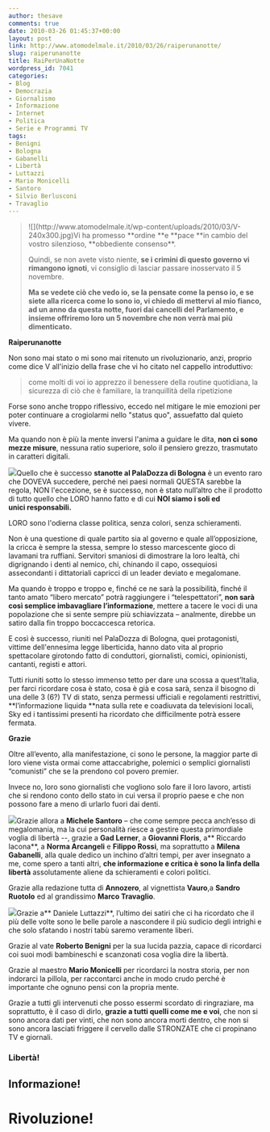 ```yaml
---
author: thesave
comments: true
date: 2010-03-26 01:45:37+00:00
layout: post
link: http://www.atomodelmale.it/2010/03/26/raiperunanotte/
slug: raiperunanotte
title: RaiPerUnaNotte
wordpress_id: 7041
categories:
- Blog
- Democrazia
- Giornalismo
- Informazione
- Internet
- Politica
- Serie e Programmi TV
tags:
- Benigni
- Bologna
- Gabanelli
- Libertà
- Luttazzi
- Mario Monicelli
- Santoro
- Silvio Berlusconi
- Travaglio
---
```


<blockquote>![](http://www.atomodelmale.it/wp-content/uploads/2010/03/V-240x300.jpg)Vi ha promesso **ordine **e **pace **in cambio del vostro silenzioso, **obbediente consenso**.

Quindi, se non avete visto niente, **se i crimini di questo governo vi rimangono ignoti**, vi consiglio di lasciar passare inosservato il 5 novembre.

**Ma se vedete ciò che vedo io, se la pensate come la penso io, e se siete alla ricerca come lo sono io, vi chiedo di mettervi al mio fianco, ad un anno da questa notte, fuori dai cancelli del Parlamento, e insieme offriremo loro un 5 novembre che non verrà mai più dimenticato.**</blockquote>


**Raiperunanotte**

Non sono mai stato o mi sono mai ritenuto un rivoluzionario, anzi, proprio come dice V all'inizio della frase che vi ho citato nel cappello introduttivo:


<blockquote>come molti di voi io apprezzo il benessere della routine quotidiana, la sicurezza di ciò che è familiare, la tranquillità della ripetizione</blockquote>


Forse sono anche troppo riflessivo, eccedo nel mitigare le mie emozioni per poter continuare a crogiolarmi nello "status quo", assuefatto dal quieto vivere.

Ma quando non è più la mente inversi l'anima a guidare le dita, **non ci sono mezze misure**, nessuna ratio superiore, solo il pensiero grezzo, trasmutato in caratteri digitali.<!-- more -->

![](http://www.atomodelmale.it/wp-content/uploads/2010/03/re225yd5X_20100325-300x200.jpg)Quello che è successo **stanotte al PalaDozza di Bologna** è un evento raro che DOVEVA succedere, perché nei paesi normali QUESTA sarebbe la regola, NON l'eccezione, se è successo, non è stato null’altro che il prodotto di tutto quello che LORO hanno fatto e di cui **NOI siamo i soli ed unici responsabili.**

LORO sono l'odierna classe politica, senza colori, senza schieramenti.

Non è una questione di quale partito sia al governo e quale all’opposizione, la cricca è sempre la stessa, sempre lo stesso marcescente gioco di lavamani tra ruffiani. Servitori smaniosi di dimostrare la loro lealtà, chi digrignando i denti al nemico, chi, chinando il capo, ossequiosi assecondanti i dittatoriali capricci di un leader deviato e megalomane.

Ma quando è troppo e troppo e, finché ce ne sarà la possibilità, finché il tanto amato “libero mercato” potrà raggiungere i “telespettatori”, **non sarà così semplice imbavagliare l’informazione**, mettere a tacere le voci di una popolazione che si sente sempre più schiavizzata – analmente, direbbe un satiro dalla fin troppo boccaccesca retorica.

E così è successo, riuniti nel PalaDozza di Bologna, quei protagonisti, vittime dell'ennesima legge liberticida, hanno dato vita al proprio spettacolare girotondo fatto di conduttori, giornalisti, comici, opinionisti, cantanti, registi e attori.

Tutti riuniti sotto lo stesso immenso tetto per dare una scossa a quest’Italia, per farci ricordare cosa è stato, cosa è già e cosa sarà, senza il bisogno di una delle 3 (6?) TV di stato, senza permessi ufficiali e regolamenti restrittivi, **l’informazione liquida **nata sulla rete e coadiuvata da televisioni locali, Sky ed i tantissimi presenti ha ricordato che difficilmente potrà essere fermata.

**Grazie**

Oltre all’evento, alla manifestazione, ci sono le persone, la maggior parte di loro viene vista ormai come attaccabrighe, polemici o semplici giornalisti “comunisti” che se la prendono col povero premier.

Invece no, loro sono giornalisti che vogliono solo fare il loro lavoro, artisti che si rendono conto dello stato in cui versa il proprio paese e che non possono fare a meno di urlarlo fuori dai denti.

![](http://www.atomodelmale.it/wp-content/uploads/2010/03/travaglio-santoro-vauro-ansa.jpg_370468210-300x186.jpg)Grazie allora a **Michele Santoro** – che come sempre pecca anch’esso di megalomania, ma la cui personalità riesce a gestire questa primordiale voglia di libertà --, grazie a **Gad Lerner**, a **Giovanni Floris**, a** Riccardo Iacona**, a **Norma Arcangeli** e **Filippo Rossi**, ma soprattutto a **Milena Gabanelli**, alla quale dedico un inchino d’altri tempi, per aver insegnato a me, come spero a tanti altri, **che informazione e critica è sono la linfa della libertà** assolutamente aliene da schieramenti e colori politici.

Grazie alla redazione tutta di **Annozero**, al vignettista **Vauro**,a **Sandro Ruotolo** ed al grandissimo **Marco Travaglio**.

![](http://www.atomodelmale.it/wp-content/uploads/2010/03/monicelli-300x300.jpg)Grazie a** Daniele Luttazzi**, l’ultimo dei satiri che ci ha ricordato che il più delle volte sono le belle parole a nascondere il più sudicio degli intrighi e che solo sfatando i nostri tabù saremo veramente liberi.

Grazie al vate **Roberto Benigni** per la sua lucida pazzia, capace di ricordarci coi suoi modi bambineschi e scanzonati cosa voglia dire la libertà.

Grazie al maestro **Mario Monicelli** per ricordarci la nostra storia, per non indorarci la pillola, per raccontarci anche in modo crudo perché è importante che ognuno pensi con la propria mente.

Grazie a tutti gli intervenuti che posso essermi scordato di ringraziare, ma soprattutto, è il caso di dirlo, **grazie a tutti quelli come me e voi**, che non si sono ancora dati per vinti, che non sono ancora morti dentro, che non si sono ancora lasciati friggere il cervello dalle STRONZATE che ci propinano TV e giornali.


### Libertà!




## Informazione!




# Rivoluzione!
